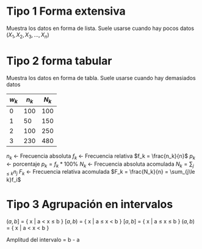 # Tipo 1 Forma extensiva
Muestra los datos en forma de lista. Suele usarse cuando hay pocos datos
($X_1 , X_2 , X_3 , ..., X_n$)
# Tipo 2 forma tabular
Muestra los datos en forma de tabla. Suele usarse cuando hay demasiados datos

| $w_k$ | $n_k$ | $N_k$ | 
| ---  | --- | --- |
| 0 |  100 | 100 |
| 1 | 50 | 150 |
| 2 |  100 | 250|
| 3 | 230 | 480 |

$n_k$ <- Frecuencia absoluta
$f_k$ <- Frecuencia relativa $f_k = \frac{n_k}{n}$
$p_k$ <-  porcentaje $p_k = f_k*100\%$
$N_k$ <- Frecuencia absoluta acomulada $N_k =\sum_{j\le k} n_j$
$F_k$ <- Frecuencia relativa acomulada $F_k = \frac{N_k}{n} = \sum_{j\le k}f_i$
# Tipo 3 Agrupación en intervalos
$(a,b]$ = { x | a < x $\le$ b }
$[a,b)$ = { x | a  $\le$ x < b }
$[a,b]$ = { x | a $\le$ x $\le$ b }
$(a,b)$ = { x | a < x < b }

Amplitud del intervalo = b - a
